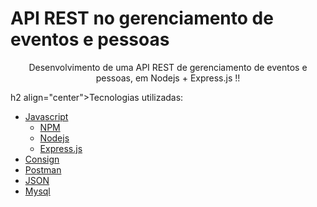 #  API REST no gerenciamento de eventos e pessoas 

<p align="center">Desenvolvimento de uma API REST de gerenciamento de eventos e pessoas, em Nodejs + Express.js !!</p>

h2 align="center">Tecnologias utilizadas: </h2>

<!--ts-->
* [ Javascript](#Javascript)
  * [ NPM](#npm)
  * [ Nodejs](#Node.js)
  * [ Express.js](#Express.js)
* [ Consign](#Consign)
* [ Postman](#Postman) 
* [JSON ](#JSON)
* [ Mysql](#Mysql)<!--te-->
